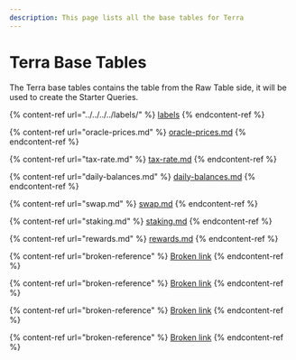 ```yaml
---
description: This page lists all the base tables for Terra
---
```


# Terra Base Tables

The Terra base tables contains the table from the Raw Table side, it will be used to create the Starter Queries.&#x20;

{% content-ref url="../../../../labels/" %}
[labels](../../../../labels/)
{% endcontent-ref %}

{% content-ref url="oracle-prices.md" %}
[oracle-prices.md](oracle-prices.md)
{% endcontent-ref %}

{% content-ref url="tax-rate.md" %}
[tax-rate.md](tax-rate.md)
{% endcontent-ref %}

{% content-ref url="daily-balances.md" %}
[daily-balances.md](daily-balances.md)
{% endcontent-ref %}

{% content-ref url="swap.md" %}
[swap.md](swap.md)
{% endcontent-ref %}

{% content-ref url="staking.md" %}
[staking.md](staking.md)
{% endcontent-ref %}

{% content-ref url="rewards.md" %}
[rewards.md](rewards.md)
{% endcontent-ref %}

{% content-ref url="broken-reference" %}
[Broken link](broken-reference)
{% endcontent-ref %}

{% content-ref url="broken-reference" %}
[Broken link](broken-reference)
{% endcontent-ref %}

{% content-ref url="broken-reference" %}
[Broken link](broken-reference)
{% endcontent-ref %}

{% content-ref url="broken-reference" %}
[Broken link](broken-reference)
{% endcontent-ref %}
